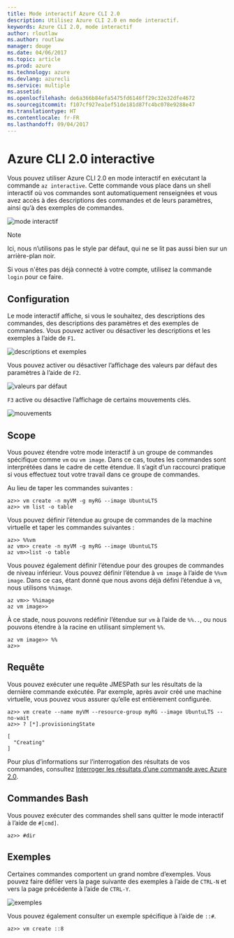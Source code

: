 ```yaml
---
title: Mode interactif Azure CLI 2.0
description: Utilisez Azure CLI 2.0 en mode interactif.
keywords: Azure CLI 2.0, mode interactif
author: rloutlaw
ms.author: routlaw
manager: douge
ms.date: 04/06/2017
ms.topic: article
ms.prod: azure
ms.technology: azure
ms.devlang: azurecli
ms.service: multiple
ms.assetid: 
ms.openlocfilehash: de6a366b84efa5475fd6146ff29c32e32dfe4672
ms.sourcegitcommit: f107cf927ea1ef51de181d87fc4bc078e9288e47
ms.translationtype: HT
ms.contentlocale: fr-FR
ms.lasthandoff: 09/04/2017
---
```

# <a name="interactive-azure-cli-20"></a>Azure CLI 2.0 interactive

Vous pouvez utiliser Azure CLI 2.0 en mode interactif en exécutant la commande `az interactive`.
Cette commande vous place dans un shell interactif où vos commandes sont automatiquement renseignées et vous avez accès à des descriptions des commandes et de leurs paramètres, ainsi qu’à des exemples de commandes.

![mode interactif](./media/interactive-azure-cli/webapp-create.png)

> [!NOTE]
> Ici, nous n’utilisons pas le style par défaut, qui ne se lit pas aussi bien sur un arrière-plan noir.

Si vous n'êtes pas déjà connecté à votre compte, utilisez la commande `login` pour ce faire.

## <a name="configure"></a>Configuration

Le mode interactif affiche, si vous le souhaitez, des descriptions des commandes, des descriptions des paramètres et des exemples de commandes.
Vous pouvez activer ou désactiver les descriptions et les exemples à l’aide de `F1`.

![descriptions et exemples](./media/interactive-azure-cli/descriptions-and-examples.png)

Vous pouvez activer ou désactiver l’affichage des valeurs par défaut des paramètres à l’aide de `F2`.

![valeurs par défaut](./media/interactive-azure-cli/defaults.png)

`F3` active ou désactive l’affichage de certains mouvements clés.

![mouvements](./media/interactive-azure-cli/gestures.png)

## <a name="scope"></a>Scope

Vous pouvez étendre votre mode interactif à un groupe de commandes spécifique comme `vm` ou `vm image`.
Dans ce cas, toutes les commandes sont interprétées dans le cadre de cette étendue.
Il s’agit d’un raccourci pratique si vous effectuez tout votre travail dans ce groupe de commandes.

Au lieu de taper les commandes suivantes :

```azurecli
az>> vm create -n myVM -g myRG --image UbuntuLTS
az>> vm list -o table
```

Vous pouvez définir l’étendue au groupe de commandes de la machine virtuelle et taper les commandes suivantes :

```azurecli
az>> %%vm
az vm>> create -n myVM -g myRG --image UbuntuLTS
az vm>>list -o table
```

Vous pouvez également définir l’étendue pour des groupes de commandes de niveau inférieur.
Vous pouvez définir l’étendue à `vm image` à l’aide de `%%vm image`.
Dans ce cas, étant donné que nous avons déjà défini l’étendue à `vm`, nous utilisons `%%image`.

```azurecli
az vm>> %%image
az vm image>>
```

À ce stade, nous pouvons redéfinir l’étendue sur `vm` à l’aide de `%%..`, ou nous pouvons étendre à la racine en utilisant simplement `%%`.

```azurecli
az vm image>> %%
az>>
```

## <a name="query"></a>Requête

Vous pouvez exécuter une requête JMESPath sur les résultats de la dernière commande exécutée.
Par exemple, après avoir créé une machine virtuelle, vous pouvez vous assurer qu’elle est entièrement configurée.

```azurecli
az>> vm create --name myVM --resource-group myRG --image UbuntuLTS --no-wait
az>> ? [*].provisioningState
```

```
[
  "Creating"
]
```

Pour plus d’informations sur l’interrogation des résultats de vos commandes, consultez [Interroger les résultats d’une commande avec Azure 2.0](query-azure-cli.md).

## <a name="bash-commands"></a>Commandes Bash

Vous pouvez exécuter des commandes shell sans quitter le mode interactif à l’aide de `#[cmd]`.

```azurecli
az>> #dir
```

## <a name="examples"></a>Exemples

Certaines commandes comportent un grand nombre d’exemples.
Vous pouvez faire défiler vers la page suivante des exemples à l’aide de `CTRL-N` et vers la page précédente à l’aide de `CTRL-Y`.

![exemples](./media/interactive-azure-cli/examples.png)

Vous pouvez également consulter un exemple spécifique à l’aide de `::#`.

```azurecli
az>> vm create ::8
```
